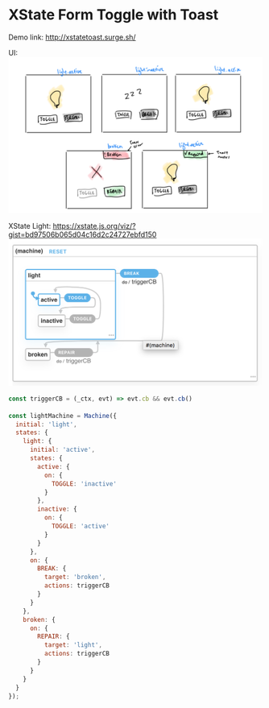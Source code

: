 # XState Form Toggle with Toast

Demo link:
http://xstatetoast.surge.sh/

UI:
![lightui](lightui.png)

XState Light:
https://xstate.js.org/viz/?gist=bd97506b065d04c16d2c24727ebfd150
![xstate-light](light.png)

```javascript
const triggerCB = (_ctx, evt) => evt.cb && evt.cb()

const lightMachine = Machine({
  initial: 'light',
  states: {
    light: {
      initial: 'active',
      states: {
        active: {
          on: {
            TOGGLE: 'inactive'
          }
        },
        inactive: {
          on: {
            TOGGLE: 'active'
          }
        }
      },
      on: {
        BREAK: {
          target: 'broken',
          actions: triggerCB
        }
      }
    },
    broken: {
      on: {
        REPAIR: {
          target: 'light',
          actions: triggerCB
        }
      }
    }
  }
});
```